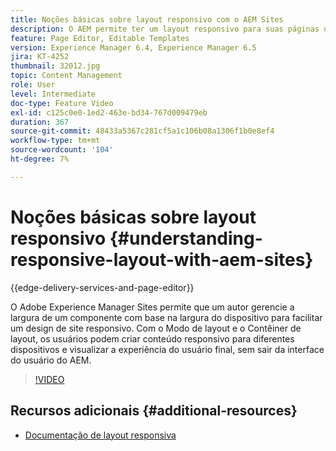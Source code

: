```yaml
---
title: Noções básicas sobre layout responsivo com o AEM Sites
description: O AEM permite ter um layout responsivo para suas páginas usando o componente Contêiner de layout. Com o Layout responsivo, os autores de conteúdo podem criar conteúdo responsivo para diferentes dispositivos e visualizar a experiência do usuário final no AEM.
feature: Page Editor, Editable Templates
version: Experience Manager 6.4, Experience Manager 6.5
jira: KT-4252
thumbnail: 32012.jpg
topic: Content Management
role: User
level: Intermediate
doc-type: Feature Video
exl-id: c125c0e0-1ed2-463e-bd34-767d009479eb
duration: 367
source-git-commit: 48433a5367c281cf5a1c106b08a1306f1b0e8ef4
workflow-type: tm+mt
source-wordcount: '104'
ht-degree: 7%

---
```


# Noções básicas sobre layout responsivo {#understanding-responsive-layout-with-aem-sites}

{{edge-delivery-services-and-page-editor}}

O Adobe Experience Manager Sites permite que um autor gerencie a largura de um componente com base na largura do dispositivo para facilitar um design de site responsivo. Com o Modo de layout e o Contêiner de layout, os usuários podem criar conteúdo responsivo para diferentes dispositivos e visualizar a experiência do usuário final, sem sair da interface do usuário do AEM.

>[!VIDEO](https://video.tv.adobe.com/v/32012?quality=12&learn=on)

## Recursos adicionais {#additional-resources}

* [Documentação de layout responsiva](https://experienceleague.adobe.com/docs/experience-manager-65/authoring/siteandpage/responsive-layout.html?lang=pt-BR)
